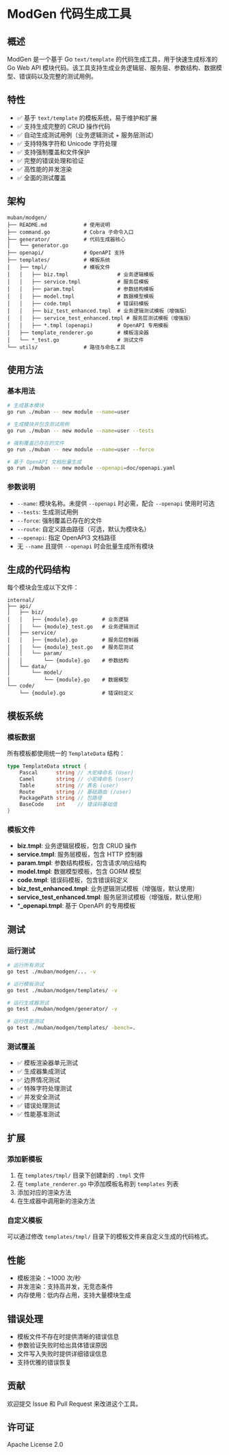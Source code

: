 # ModGen 代码生成工具

## 概述

ModGen 是一个基于 Go `text/template` 的代码生成工具，用于快速生成标准的 Go Web API 模块代码。该工具支持生成业务逻辑层、服务层、参数结构、数据模型、错误码以及完整的测试用例。

## 特性

- ✅ 基于 `text/template` 的模板系统，易于维护和扩展
- ✅ 支持生成完整的 CRUD 操作代码
- ✅ 自动生成测试用例（业务逻辑测试 + 服务层测试）
- ✅ 支持特殊字符和 Unicode 字符处理
- ✅ 支持强制覆盖和文件保护
- ✅ 完整的错误处理和验证
- ✅ 高性能的并发渲染
- ✅ 全面的测试覆盖

## 架构

```
muban/modgen/
├── README.md            # 使用说明
├── command.go           # Cobra 子命令入口
├── generator/           # 代码生成器核心
│   └── generator.go
├── openapi/             # OpenAPI 支持
├── templates/           # 模板系统
│   ├── tmpl/            # 模板文件
│   │   ├── biz.tmpl                # 业务逻辑模板
│   │   ├── service.tmpl            # 服务层模板
│   │   ├── param.tmpl              # 参数结构模板
│   │   ├── model.tmpl              # 数据模型模板
│   │   ├── code.tmpl               # 错误码模板
│   │   ├── biz_test_enhanced.tmpl  # 业务逻辑测试模板（增强版）
│   │   ├── service_test_enhanced.tmpl # 服务层测试模板（增强版）
│   │   ├── *.tmpl (openapi)        # OpenAPI 专用模板
│   ├── template_renderer.go        # 模板渲染器
│   └── *_test.go                   # 测试文件
└── utils/               # 路径与命名工具
```

## 使用方法

### 基本用法

```bash
# 生成基本模块
go run ./muban -- new module --name=user

# 生成模块并包含测试用例
go run ./muban -- new module --name=user --tests

# 强制覆盖已存在的文件
go run ./muban -- new module --name=user --force

# 基于 OpenAPI 文档批量生成
go run ./muban -- new module --openapi=doc/openapi.yaml
```

### 参数说明

- `--name`: 模块名称。未提供 `--openapi` 时必需，配合 `--openapi` 使用时可选
- `--tests`: 生成测试用例
- `--force`: 强制覆盖已存在的文件
- `--route`: 自定义路由路径（可选，默认为模块名）
- `--openapi`: 指定 OpenAPI3 文档路径
- 无 `--name` 且提供 `--openapi` 时会批量生成所有模块

## 生成的代码结构

每个模块会生成以下文件：

```
internal/
├── api/
│   ├── biz/
│   │   ├── {module}.go        # 业务逻辑
│   │   └── {module}_test.go   # 业务逻辑测试
│   ├── service/
│   │   ├── {module}.go        # 服务层控制器
│   │   └── {module}_test.go   # 服务层测试
│   │   └── param/
│   │       └── {module}.go    # 参数结构
│   └── data/
│       └── model/
│           └── {module}.go    # 数据模型
└── code/
    └── {module}.go            # 错误码定义
```

## 模板系统

### 模板数据

所有模板都使用统一的 `TemplateData` 结构：

```go
type TemplateData struct {
    Pascal      string // 大驼峰命名 (User)
    Camel       string // 小驼峰命名 (user)
    Table       string // 表名 (user)
    Route       string // 基础路由 (/user)
    PackagePath string // 包路径
    BaseCode    int    // 错误码基础值
}
```

### 模板文件

- **biz.tmpl**: 业务逻辑层模板，包含 CRUD 操作
- **service.tmpl**: 服务层模板，包含 HTTP 控制器
- **param.tmpl**: 参数结构模板，包含请求/响应结构
- **model.tmpl**: 数据模型模板，包含 GORM 模型
- **code.tmpl**: 错误码模板，包含错误码定义
- **biz_test_enhanced.tmpl**: 业务逻辑测试模板（增强版，默认使用）
- **service_test_enhanced.tmpl**: 服务层测试模板（增强版，默认使用）
- ***_openapi.tmpl**: 基于 OpenAPI 的专用模板

## 测试

### 运行测试

```bash
# 运行所有测试
go test ./muban/modgen/... -v

# 运行模板测试
go test ./muban/modgen/templates/ -v

# 运行生成器测试
go test ./muban/modgen/generator/ -v

# 运行性能测试
go test ./muban/modgen/templates/ -bench=.
```

### 测试覆盖

- ✅ 模板渲染器单元测试
- ✅ 生成器集成测试
- ✅ 边界情况测试
- ✅ 特殊字符处理测试
- ✅ 并发安全测试
- ✅ 错误处理测试
- ✅ 性能基准测试

## 扩展

### 添加新模板

1. 在 `templates/tmpl/` 目录下创建新的 `.tmpl` 文件
2. 在 `template_renderer.go` 中添加模板名称到 `templates` 列表
3. 添加对应的渲染方法
4. 在生成器中调用新的渲染方法

### 自定义模板

可以通过修改 `templates/tmpl/` 目录下的模板文件来自定义生成的代码格式。

## 性能

- 模板渲染：~1000 次/秒
- 并发渲染：支持高并发，无竞态条件
- 内存使用：低内存占用，支持大量模块生成

## 错误处理

- 模板文件不存在时提供清晰的错误信息
- 参数验证失败时给出具体错误原因
- 文件写入失败时提供详细错误信息
- 支持优雅的错误恢复

## 贡献

欢迎提交 Issue 和 Pull Request 来改进这个工具。

## 许可证

Apache License 2.0